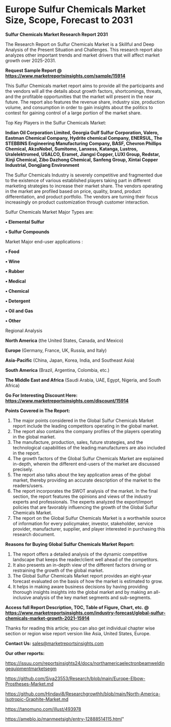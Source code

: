  # Europe Sulfur Chemicals Market Size, Scope, Forecast to 2031

<strong>Sulfur Chemicals Market Research Report 2031</strong>

The Research Report on Sulfur Chemicals Market is a Skillful and Deep Analysis of the Present Situation and Challenges. This research report also analyzes other important trends and market drivers that will affect market growth over 2025-2031.

<strong>Request Sample Report @ <a href=https://www.marketreportsinsights.com/sample/15914>https://www.marketreportsinsights.com/sample/15914</a></strong>

This Sulfur Chemicals market report aims to provide all the participants and the vendors will all the details about growth factors, shortcomings, threats, and the profitable opportunities that the market will present in the near future. The report also features the revenue share, industry size, production volume, and consumption in order to gain insights about the politics to contest for gaining control of a large portion of the market share.

Top Key Players in the Sulfur Chemicals Market:

<strong>Indian Oil Corporation Limited, Georgia Gulf Sulfur Corporation, Valero, Eastman Chemical Company, Hydrite chemical Company, ENERSUL, The STEBBINS Engineering Manufacturing Company, BASF, Chevron Phillips Chemical, AkzoNobel, Sumitomo, Lanxess, Katanga, Lustros, Uralelektromed, USALCO, Eramet, Jiangxi Copper, LUXI Group, Redstar, Xinji Chemical, Zibo Dazhong Chemical, Sanfeng Group, Xintai Copper Industrial, Dongjiang Environment</strong>

The Sulfur Chemicals Industry is severely competitive and fragmented due to the existence of various established players taking part in different marketing strategies to increase their market share. The vendors operating in the market are profiled based on price, quality, brand, product differentiation, and product portfolio. The vendors are turning their focus increasingly on product customization through customer interaction.

Sulfur Chemicals Market Major Types are:

<strong>• Elemental Sulfur

• Sulfur Compounds</strong>

Market Major end-user applications :

<strong>• Food

• Wine

• Rubber

• Medical

• Chemical

• Detergent

• Oil and Gas

• Other</strong>

Regional Analysis

</u><strong><b>North America</b></strong> (the United States, Canada, and Mexico)

<strong><b>Europe </b></strong>(Germany, France, UK, Russia, and Italy)

<strong><b>Asia-Pacific</b></strong> (China, Japan, Korea, India, and Southeast Asia)

<strong><b>South America</b></strong> (Brazil, Argentina, Colombia, etc.)

<strong><b>The Middle East and Africa</b></strong> (Saudi Arabia, UAE, Egypt, Nigeria, and South Africa)

<strong>Go For Interesting Discount Here: <a href=https://www.marketreportsinsights.com/discount/15914>https://www.marketreportsinsights.com/discount/15914</a></strong>

<strong>Points Covered in The Report:</strong>
<ol>
  <li>The major points considered in the Global Sulfur Chemicals Market report include the leading competitors operating in the global market.</li>
  <li>The report also contains the company profiles of the players operating in the global market.</li>
  <li>The manufacture, production, sales, future strategies, and the technological capabilities of the leading manufacturers are also included in the report.</li>
  <li>The growth factors of the Global Sulfur Chemicals Market are explained in-depth, wherein the different end-users of the market are discussed precisely.</li>
  <li>The report also talks about the key application areas of the global market, thereby providing an accurate description of the market to the readers/users.</li>
  <li>The report incorporates the SWOT analysis of the market. In the final section, the report features the opinions and views of the industry experts and professionals. The experts analyzed the export/import policies that are favorably influencing the growth of the Global Sulfur Chemicals Market.</li>
  <li>The report on the Global Sulfur Chemicals Market is a worthwhile source of information for every policymaker, investor, stakeholder, service provider, manufacturer, supplier, and player interested in purchasing this research document.</li>
</ol>
<strong>Reasons for Buying Global Sulfur Chemicals Market Report:</strong>

<ol>
  <li>The report offers a detailed analysis of the dynamic competitive landscape that keeps the reader/client well ahead of the competitors.</li>
  <li>It also presents an in-depth view of the different factors driving or restraining the growth of the global market.</li>
  <li>The Global Sulfur Chemicals Market report provides an eight-year forecast evaluated on the basis of how the market is estimated to grow.</li>
  <li>It helps in making aware business decisions by having providing thorough insights insights into the global market and by making an all-inclusive analysis of the key market segments and sub-segments.</li>
</ol>
<strong>Access full Report Description, TOC, Table of Figure, Chart, etc. @ <a href=https://www.marketreportsinsights.com/industry-forecast/global-sulfur-chemicals-market-growth-2021-15914>https://www.marketreportsinsights.com/industry-forecast/global-sulfur-chemicals-market-growth-2021-15914</a></strong>


Thanks for reading this article; you can also get individual chapter wise section or region wise report version like Asia, United States, Europe.

<strong>Contact Us:</strong>
sales@marketreportsinsights.com

<strong>Our other reports:</strong>

<a href=https://issuu.com/reportsinsights24/docs/northamericaelectronbeamweldingequipmentmarketsegm>https://issuu.com/reportsinsights24/docs/northamericaelectronbeamweldingequipmentmarketsegm</a>

<a href=https://github.com/Siya23553/Research/blob/main/Europe-Elbow-Prostheses-Market.md>https://github.com/Siya23553/Research/blob/main/Europe-Elbow-Prostheses-Market.md</a>

<a href=https://github.com/Hindavi8/Researchgrowthh/blob/main/North-America-Isotropic-Graphite-Market.md>https://github.com/Hindavi8/Researchgrowthh/blob/main/North-America-Isotropic-Graphite-Market.md</a>

<a href=https://tanomuno.com/illust/493978>https://tanomuno.com/illust/493978</a>

<a href=https://ameblo.jp/manmeetsigh/entry-12888514115.html>https://ameblo.jp/manmeetsigh/entry-12888514115.html</a>"
